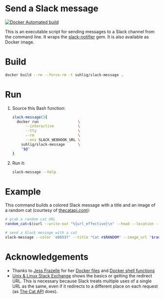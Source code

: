 # Send a Slack message

[![Docker Automated build](https://img.shields.io/docker/automated/suhlig/slack-message.svg)](docker.io)

This is an executable script for sending messages to a Slack channel from the command line. It wraps the [slack-notifier](https://github.com/stevenosloan/slack-notifier) gem. It is also available as Docker image.

# Build

```bash
docker build --rm --force-rm -t suhlig/slack-message .
```

# Run

1. Source this Bash function:

    ```bash
    slack-message(){
      docker run                  \
          --interactive           \
          --tty                   \
          --rm                    \
          --env SLACK_WEBHOOK_URL \
        suhlig/slack-message      \
        "$@"
    }
    ```

1. Run it:

    ```bash
    slack-message --help
    ```

# Example

This command builds a colored Slack message with a title and an image of a random cat (courtesy of [thecatapi.com](http://thecatapi.com)):

```bash
# grab a random cat URL
random_cat=$(curl --write-out "%{url_effective}\n" --head --location --silent --show-error --output /dev/null http://thecatapi.com/api/images/get)

# send a Slack message with a cat
slack-message --color 'e86537' --title "Cat #$RANDOM" --image_url "$random_cat" Please have a look at this cute cat.
```

# Acknowledgements

* Thanks to [Jess Frazelle](https://github.com/jessfraz) for her [Docker files](https://github.com/jessfraz/dockerfiles) and [Docker shell functions](https://github.com/jessfraz/dotfiles/blob/master/.dockerfunc)
* [Unix & Linux Stack Exchange](http://unix.stackexchange.com/questions/45325/get-urls-redirect-target-with-curl) shows the basics or getting the redirect URL. This is necessary because Slack treats multiple uses of a single URL as the same, even if it redirects to a different place on each request (as [The Cat API](http://thecatapi.com) does).
